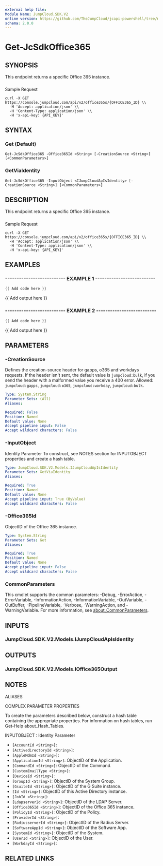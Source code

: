```yaml
---
external help file:
Module Name: JumpCloud.SDK.V2
online version: https://github.com/TheJumpCloud/jcapi-powershell/tree/master/SDKs/PowerShell/JumpCloud.SDK.V2/docs/exports/Get-JcSdkOffice365.md
schema: 2.0.0
---
```


# Get-JcSdkOffice365

## SYNOPSIS
This endpoint returns a specific Office 365 instance.

#####

Sample Request

```
curl -X GET https://console.jumpcloud.com/api/v2/office365s/{OFFICE365_ID} \\
  -H 'Accept: application/json' \\
  -H 'Content-Type: application/json' \\
  -H 'x-api-key: {API_KEY}'

```

## SYNTAX

### Get (Default)
```
Get-JcSdkOffice365 -Office365Id <String> [-CreationSource <String>] [<CommonParameters>]
```

### GetViaIdentity
```
Get-JcSdkOffice365 -InputObject <IJumpCloudApIsIdentity> [-CreationSource <String>] [<CommonParameters>]
```

## DESCRIPTION
This endpoint returns a specific Office 365 instance.

#####

Sample Request

```
curl -X GET https://console.jumpcloud.com/api/v2/office365s/{OFFICE365_ID} \\
  -H 'Accept: application/json' \\
  -H 'Content-Type: application/json' \\
  -H 'x-api-key: {API_KEY}'

```

## EXAMPLES

### -------------------------- EXAMPLE 1 --------------------------
```powershell
{{ Add code here }}
```

{{ Add output here }}

### -------------------------- EXAMPLE 2 --------------------------
```powershell
{{ Add code here }}
```

{{ Add output here }}

## PARAMETERS

### -CreationSource
Defines the creation-source header for gapps, o365 and workdays requests.
If the header isn't sent, the default value is `jumpcloud:bulk`, if you send the header with a malformed value you receive a 400 error.
Allowed: `jumpcloud:gapps`, `jumpcloud:o365`, `jumpcloud:workday`, `jumpcloud:bulk`.

```yaml
Type: System.String
Parameter Sets: (All)
Aliases:

Required: False
Position: Named
Default value: None
Accept pipeline input: False
Accept wildcard characters: False
```

### -InputObject
Identity Parameter
To construct, see NOTES section for INPUTOBJECT properties and create a hash table.

```yaml
Type: JumpCloud.SDK.V2.Models.IJumpCloudApIsIdentity
Parameter Sets: GetViaIdentity
Aliases:

Required: True
Position: Named
Default value: None
Accept pipeline input: True (ByValue)
Accept wildcard characters: False
```

### -Office365Id
ObjectID of the Office 365 instance.

```yaml
Type: System.String
Parameter Sets: Get
Aliases:

Required: True
Position: Named
Default value: None
Accept pipeline input: False
Accept wildcard characters: False
```

### CommonParameters
This cmdlet supports the common parameters: -Debug, -ErrorAction, -ErrorVariable, -InformationAction, -InformationVariable, -OutVariable, -OutBuffer, -PipelineVariable, -Verbose, -WarningAction, and -WarningVariable. For more information, see [about_CommonParameters](http://go.microsoft.com/fwlink/?LinkID=113216).

## INPUTS

### JumpCloud.SDK.V2.Models.IJumpCloudApIsIdentity

## OUTPUTS

### JumpCloud.SDK.V2.Models.IOffice365Output

## NOTES

ALIASES

COMPLEX PARAMETER PROPERTIES

To create the parameters described below, construct a hash table containing the appropriate properties. For information on hash tables, run Get-Help about_Hash_Tables.


INPUTOBJECT <IJumpCloudApIsIdentity>: Identity Parameter
  - `[AccountId <String>]`: 
  - `[ActivedirectoryId <String>]`: 
  - `[AppleMdmId <String>]`: 
  - `[ApplicationId <String>]`: ObjectID of the Application.
  - `[CommandId <String>]`: ObjectID of the Command.
  - `[CustomEmailType <String>]`: 
  - `[DeviceId <String>]`: 
  - `[GroupId <String>]`: ObjectID of the System Group.
  - `[GsuiteId <String>]`: ObjectID of the G Suite instance.
  - `[Id <String>]`: ObjectID of this Active Directory instance.
  - `[JobId <String>]`: 
  - `[LdapserverId <String>]`: ObjectID of the LDAP Server.
  - `[Office365Id <String>]`: ObjectID of the Office 365 instance.
  - `[PolicyId <String>]`: ObjectID of the Policy.
  - `[ProviderId <String>]`: 
  - `[RadiusserverId <String>]`: ObjectID of the Radius Server.
  - `[SoftwareAppId <String>]`: ObjectID of the Software App.
  - `[SystemId <String>]`: ObjectID of the System.
  - `[UserId <String>]`: ObjectID of the User.
  - `[WorkdayId <String>]`: 

## RELATED LINKS

